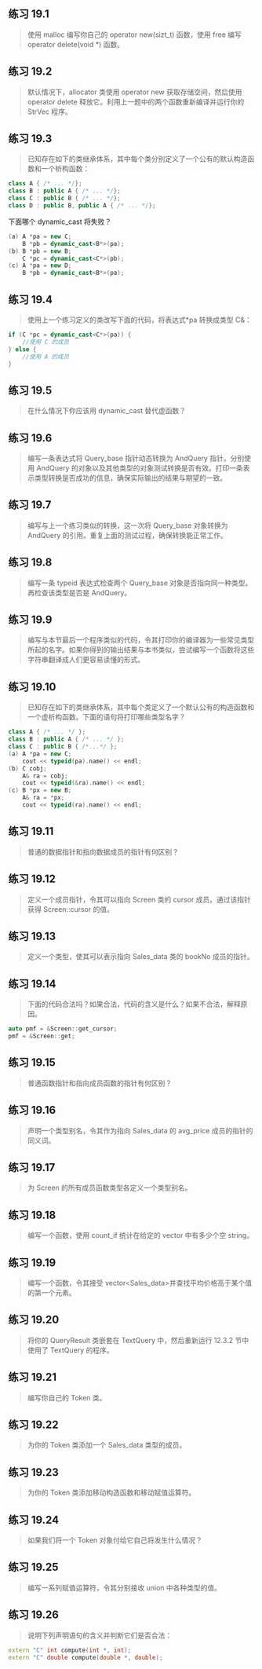 ## 练习 19.1

> 使用 malloc 编写你自己的 operator new(sizt_t) 函数，使用 free 编写 operator delete(void *) 函数。

## 练习 19.2

> 默认情况下，allocator 类使用 operator new 获取存储空间，然后使用 operator delete 释放它。利用上一题中的两个函数重新编译并运行你的 StrVec 程序。

## 练习 19.3

> 已知存在如下的类继承体系，其中每个类分别定义了一个公有的默认构造函数和一个析构函数：
```cpp
class A { /* ... */};
class B : public A { /* ... */};
class C : public B { /* ... */};
class D : public B, public A { /* ... */};
```
下面哪个 dynamic_cast 将失败？
```cpp
(a) A *pa = new C;
	B *pb = dynamic_cast<B*>(pa);
(b) B *pb = new B;
	C *pc = dynamic_cast<C*>(pb);
(c) A *pa = new D;
	B *pb = dynamic_cast<B*>(pa);
```

## 练习 19.4

> 使用上一个练习定义的类改写下面的代码，将表达式*pa 转换成类型 C&：
```cpp
if (C *pc = dynamic_cast<C*>(pa)) {
	//使用 C 的成员
} else {
	//使用 A 的成员
}
```

## 练习 19.5

> 在什么情况下你应该用 dynamic_cast 替代虚函数？

## 练习 19.6

> 编写一条表达式将 Query_base 指针动态转换为 AndQuery 指针。分别使用 AndQuery 的对象以及其他类型的对象测试转换是否有效。打印一条表示类型转换是否成功的信息，确保实际输出的结果与期望的一致。

## 练习 19.7

> 编写与上一个练习类似的转换，这一次将 Query_base 对象转换为 AndQuery 的引用。重复上面的测试过程，确保转换能正常工作。

## 练习 19.8

> 编写一条 typeid 表达式检查两个 Query_base 对象是否指向同一种类型。再检查该类型是否是 AndQuery。

## 练习 19.9

> 编写与本节最后一个程序类似的代码，令其打印你的编译器为一些常见类型所起的名字。如果你得到的输出结果与本书类似，尝试编写一个函数将这些字符串翻译成人们更容易读懂的形式。

## 练习 19.10

> 已知存在如下的类继承体系，其中每个类定义了一个默认公有的构造函数和一个虚析构函数。下面的语句将打印哪些类型名字？
```cpp
class A { /* ... */ };
class B : public A { /* ... */ };
class C : public B { /*...*/ };
(a) A *pa = new C;
	cout << typeid(pa).name() << endl;
(b) C cobj;
	A& ra = cobj;
	cout << typeid(&ra).name() << endl;
(c) B *px = new B;
	A& ra = *px;
	cout << typeid(ra).name() << endl;
```

## 练习 19.11

> 普通的数据指针和指向数据成员的指针有何区别？

## 练习 19.12

> 定义一个成员指针，令其可以指向 Screen 类的 cursor 成员。通过该指针获得 Screen::cursor 的值。

## 练习 19.13

> 定义一个类型，使其可以表示指向 Sales_data 类的 bookNo 成员的指针。

## 练习 19.14

> 下面的代码合法吗？如果合法，代码的含义是什么？如果不合法，解释原因。
```cpp
auto pmf = &Screen::get_cursor;
pmf = &Screen::get;
```

## 练习 19.15

> 普通函数指针和指向成员函数的指针有何区别？

## 练习 19.16

> 声明一个类型别名，令其作为指向 Sales_data 的 avg_price 成员的指针的同义词。

## 练习 19.17

> 为 Screen 的所有成员函数类型各定义一个类型别名。

## 练习 19.18

> 编写一个函数，使用 count_if 统计在给定的 vector 中有多少个空 string。

## 练习 19.19

> 编写一个函数，令其接受 vector<Sales_data>并查找平均价格高于某个值的第一个元素。

## 练习 19.20

> 将你的 QueryResult 类嵌套在 TextQuery 中，然后重新运行 12.3.2 节中使用了 TextQuery 的程序。

## 练习 19.21

> 编写你自己的 Token 类。

## 练习 19.22

> 为你的 Token 类添加一个 Sales_data 类型的成员。

## 练习 19.23

> 为你的 Token 类添加移动构造函数和移动赋值运算符。

## 练习 19.24

> 如果我们将一个 Token 对象付给它自己将发生什么情况？

## 练习 19.25

> 编写一系列赋值运算符，令其分别接收 union 中各种类型的值。

## 练习 19.26

> 说明下列声明语句的含义并判断它们是否合法：
```cpp
extern "C" int compute(int *, int);
extern "C" double compute(double *, double);
```
